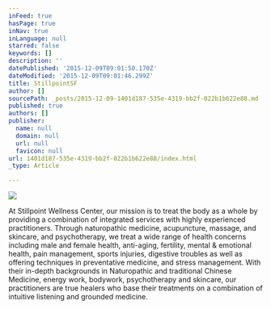 ```yaml
---
inFeed: true
hasPage: true
inNav: true
inLanguage: null
starred: false
keywords: []
description: ''
datePublished: '2015-12-09T09:01:50.170Z'
dateModified: '2015-12-09T09:01:46.299Z'
title: StillpointSF
author: []
sourcePath: _posts/2015-12-09-1401d187-535e-4319-bb2f-022b1b622e88.md
published: true
authors: []
publisher:
  name: null
  domain: null
  url: null
  favicon: null
url: 1401d187-535e-4319-bb2f-022b1b622e88/index.html
_type: Article

---
```

![](https://the-grid-user-content.s3-us-west-2.amazonaws.com/6c636c19-c7e0-4a92-a1cf-d5cf15957108.png)

At Stillpoint Wellness Center, our mission is to treat the body as a whole by providing a combination of integrated services with highly experienced practitioners. Through naturopathic medicine, acupuncture, massage, and skincare, and psychotherapy, we treat a wide range of health concerns including male and female health, anti-aging, fertility, mental & emotional health, pain management, sports injuries, digestive troubles as well as offering techniques in preventative medicine, and stress management. With their in-depth backgrounds in Naturopathic and traditional Chinese Medicine, energy work, bodywork, psychotherapy and skincare, our practitioners are true healers who base their treatments on a combination of intuitive listening and grounded medicine.